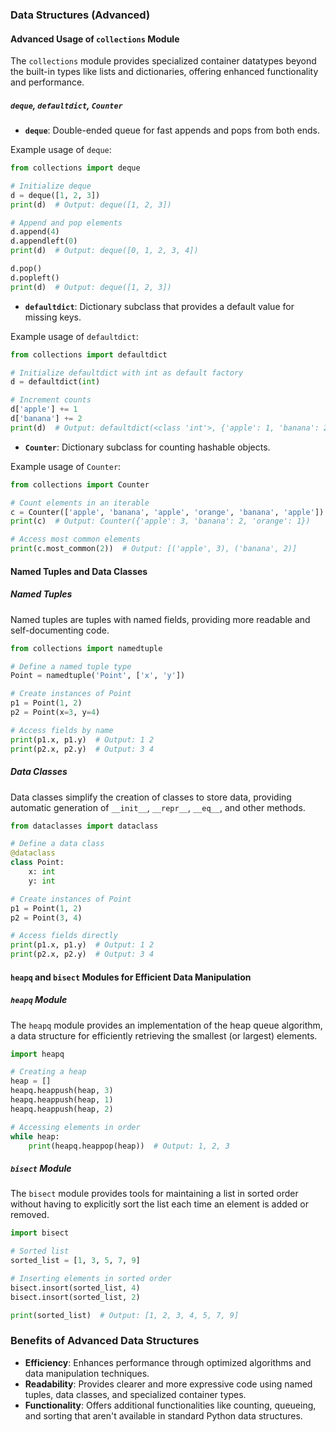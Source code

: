 ### Data Structures (Advanced)

#### Advanced Usage of `collections` Module

The `collections` module provides specialized container datatypes beyond the built-in types like lists and dictionaries, offering enhanced functionality and performance.

##### `deque`, `defaultdict`, `Counter`

- **`deque`**: Double-ended queue for fast appends and pops from both ends.

Example usage of `deque`:

```python
from collections import deque

# Initialize deque
d = deque([1, 2, 3])
print(d)  # Output: deque([1, 2, 3])

# Append and pop elements
d.append(4)
d.appendleft(0)
print(d)  # Output: deque([0, 1, 2, 3, 4])

d.pop()
d.popleft()
print(d)  # Output: deque([1, 2, 3])
```

- **`defaultdict`**: Dictionary subclass that provides a default value for missing keys.

Example usage of `defaultdict`:

```python
from collections import defaultdict

# Initialize defaultdict with int as default factory
d = defaultdict(int)

# Increment counts
d['apple'] += 1
d['banana'] += 2
print(d)  # Output: defaultdict(<class 'int'>, {'apple': 1, 'banana': 2})
```

- **`Counter`**: Dictionary subclass for counting hashable objects.

Example usage of `Counter`:

```python
from collections import Counter

# Count elements in an iterable
c = Counter(['apple', 'banana', 'apple', 'orange', 'banana', 'apple'])
print(c)  # Output: Counter({'apple': 3, 'banana': 2, 'orange': 1})

# Access most common elements
print(c.most_common(2))  # Output: [('apple', 3), ('banana', 2)]
```

#### Named Tuples and Data Classes

##### Named Tuples

Named tuples are tuples with named fields, providing more readable and self-documenting code.

```python
from collections import namedtuple

# Define a named tuple type
Point = namedtuple('Point', ['x', 'y'])

# Create instances of Point
p1 = Point(1, 2)
p2 = Point(x=3, y=4)

# Access fields by name
print(p1.x, p1.y)  # Output: 1 2
print(p2.x, p2.y)  # Output: 3 4
```

##### Data Classes

Data classes simplify the creation of classes to store data, providing automatic generation of `__init__`, `__repr__`, `__eq__`, and other methods.

```python
from dataclasses import dataclass

# Define a data class
@dataclass
class Point:
    x: int
    y: int

# Create instances of Point
p1 = Point(1, 2)
p2 = Point(3, 4)

# Access fields directly
print(p1.x, p1.y)  # Output: 1 2
print(p2.x, p2.y)  # Output: 3 4
```

#### `heapq` and `bisect` Modules for Efficient Data Manipulation

##### `heapq` Module

The `heapq` module provides an implementation of the heap queue algorithm, a data structure for efficiently retrieving the smallest (or largest) elements.

```python
import heapq

# Creating a heap
heap = []
heapq.heappush(heap, 3)
heapq.heappush(heap, 1)
heapq.heappush(heap, 2)

# Accessing elements in order
while heap:
    print(heapq.heappop(heap))  # Output: 1, 2, 3
```

##### `bisect` Module

The `bisect` module provides tools for maintaining a list in sorted order without having to explicitly sort the list each time an element is added or removed.

```python
import bisect

# Sorted list
sorted_list = [1, 3, 5, 7, 9]

# Inserting elements in sorted order
bisect.insort(sorted_list, 4)
bisect.insort(sorted_list, 2)

print(sorted_list)  # Output: [1, 2, 3, 4, 5, 7, 9]
```

### Benefits of Advanced Data Structures

- **Efficiency**: Enhances performance through optimized algorithms and data manipulation techniques.
- **Readability**: Provides clearer and more expressive code using named tuples, data classes, and specialized container types.
- **Functionality**: Offers additional functionalities like counting, queueing, and sorting that aren't available in standard Python data structures.
